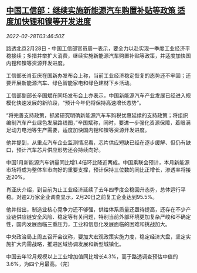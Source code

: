 <!--1646020862000-->
[中国工信部：继续实施新能源汽车购置补贴等政策 适度加快锂和镍等开发进度](https://cn.reuters.com/article/china-miit-ev-car-subsidy-0228-idCNKBS2KX09G)
------

<div><i>2022-02-28T03:46:50Z</i></div><p>路透北京2月28日 - 中国工信部官员周一表示，要全力以赴实现一季度工业经济平稳接续；多措并举扩大消费，继续实施新能源汽车购置补贴等政策，并适度加快国内锂和镍等资源开发进度。</p><p>工信部长肖亚庆在国新办发布会上称，当前工业经济稳定恢复的态势还不牢固；还要开展新能源汽车、绿色智能家电和绿色建材下乡活动。</p><p>工信部副部长辛国斌在同场发布会上亦表示，中国新能源汽车产业发展已经进入规模化快速发展的新阶段，“预计今年仍将保持高速增长态势”。</p><p>“将完善支持政策，抓紧研究明确新能源汽车车购税优惠延续的支持政策；将组织编制汽车产业绿色发展路线图，”辛国斌称，同时，要进一步强化资源保障，着眼满足动力电池等生产需要，适度加快国内锂和镍等资源开发进度。</p><p>他并提到，从重点汽车企业监测情况看，芯片供应短缺已经在逐步缓解、但仍有缺口，预计汽车芯片供应形势还会持续向好。</p><p>中国1月新能源汽车销量同比增1.4倍环比降近两成。中国乘联会预计，本月新能源市场将成为整体车市向好的重要支撑，预计保持三位数的同比正增长，渗透率将接近20%。</p><p>肖亚庆介绍，到目前为止工业经济延续了去年四季度企稳回升态势，总体运行平稳。对逾2万家企业调查显示，2月20日之前复工企业达到95.5%。</p><p>他并指出，制造业核心竞争力还不够强，供给体系质量还亟待提高，还存在不少产业链供应链安全风险、稳定等有关问题，特别当前外部环境更加复杂严峻和不确定性，国内发展面临三重压力，工业和信息化发展面临的困难和挑战加大。</p><p>中央政治局上周五召开会议称，要加大宏观政策实施力度，稳定经济大盘，坚定实施扩大内需战略，推进区域协调发展和新型城镇化。</p><p>中国去年12月规模以上工业增加值同比增长4.3%，高于路透调查预估中值的3.6%，为四个月最高。（完）</p>
